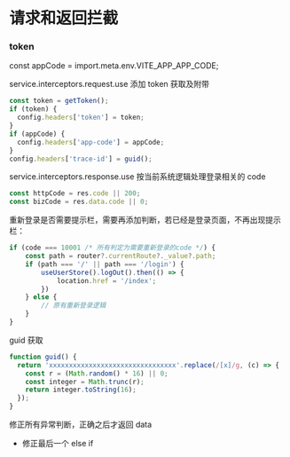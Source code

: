 # 请求和返回拦截

### token
const appCode = import.meta.env.VITE_APP_APP_CODE;

service.interceptors.request.use 添加 token 获取及附带
```javascript
const token = getToken();
if (token) {
  config.headers['token'] = token;
}
if (appCode) {
  config.headers['app-code'] = appCode;
}
config.headers['trace-id'] = guid();
```


service.interceptors.response.use 按当前系统逻辑处理登录相关的 code
```javascript
const httpCode = res.code || 200;
const bizCode = res.data.code || 0;
```

重新登录是否需要提示栏，需要再添加判断，若已经是登录页面，不再出现提示栏：
```javascript
if (code === 10001 /* 所有判定为需要重新登录的code */) {
    const path = router?.currentRoute?._value?.path;
    if (path === '/' || path === '/login') {
        useUserStore().logOut().then(() => {
            location.href = '/index';
        })
    } else {
        // 原有重新登录逻辑
    }
}
```

guid 获取
```javascript
function guid() {
  return 'xxxxxxxxxxxxxxxxxxxxxxxxxxxxxxxx'.replace(/[x]/g, (c) => {
    const r = (Math.random() * 16) || 0;
    const integer = Math.trunc(r);
    return integer.toString(16);
  });
}
```


修正所有异常判断，正确之后才返回 data
- 修正最后一个 else if